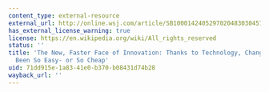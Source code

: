 ```yaml
---
content_type: external-resource
external_url: http://online.wsj.com/article/SB10001424052970204830304574130820184260340.html
has_external_license_warning: true
license: https://en.wikipedia.org/wiki/All_rights_reserved
status: ''
title: 'The New, Faster Face of Innovation: Thanks to Technology, Change Has Never
  Been So Easy- or So Cheap'
uid: 71dd915e-1a83-41e0-b370-b08431d74b28
wayback_url: ''
---
```

